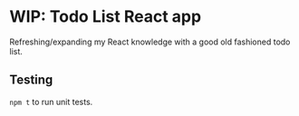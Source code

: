 # WIP: Todo List React app

Refreshing/expanding my React knowledge with a good old fashioned todo list.

## Testing

`npm t` to run unit tests.
